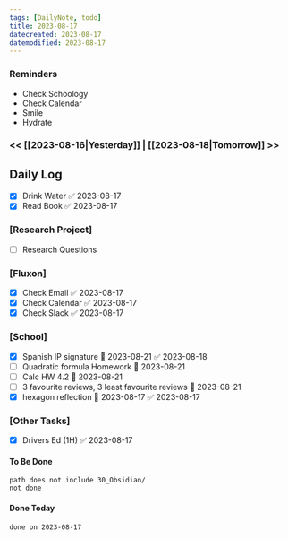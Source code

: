 ```yaml
---
tags: [DailyNote, todo]
title: 2023-08-17
datecreated: 2023-08-17
datemodified: 2023-08-17
---
```


### Reminders
- Check Schoology
- Check Calendar
- Smile
- Hydrate

### << [[2023-08-16|Yesterday]] | [[2023-08-18|Tomorrow]] >>

## Daily Log

- [x] Drink Water ✅ 2023-08-17
- [x] Read Book ✅ 2023-08-17

### [Research Project]

 - [ ] Research Questions

### [Fluxon]

- [x] Check Email ✅ 2023-08-17
- [x] Check Calendar ✅ 2023-08-17
- [x] Check Slack ✅ 2023-08-17

### [School]

- [x] Spanish IP signature 📅 2023-08-21 ✅ 2023-08-18
- [ ] Quadratic formula Homework 📅 2023-08-21 
- [ ] Calc HW 4.2 📅 2023-08-21 
- [ ] 3 favourite reviews, 3 least favourite reviews 📅 2023-08-21 
- [x] hexagon reflection 📅 2023-08-17 ✅ 2023-08-17

### [Other Tasks]

- [x] Drivers Ed (1H) ✅ 2023-08-17

#### To Be Done

```tasks
path does not include 30_Obsidian/
not done
```

#### Done Today

```tasks
done on 2023-08-17
```